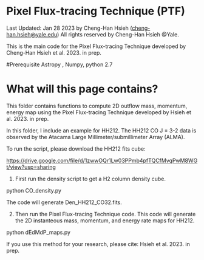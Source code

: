 # Pixel Flux-tracing Technique (PTF)
Last Updated: Jan 28 2023 by Cheng-Han Hsieh (cheng-han.hsieh@yale.edu) 
All rights reserved by Cheng-Han Hsieh @Yale.

This is the main code for the Pixel Flux-tracing Technique developed by Cheng-Han Hsieh et al. 2023. in prep.

#Prerequisite
Astropy , Numpy, python 2.7

# What will this page contains? 
This folder contains functions to compute 2D outflow mass, momentum, energy map using the Pixel Flux-tracing Technique developed by Hsieh et al. 2023. in prep.


In this folder, I include an example for HH212. The HH212 CO J = 3-2 data is observed by the Atacama Large Millimeter/submillimeter Array (ALMA).

To run the script, please download the HH212 fits cube: 

https://drive.google.com/file/d/1zwwOQr1Lw03PPmb4pfTQCfMvqPwM8WGt/view?usp=sharing

1. First run the density script to get a H2 column density cube. 

python CO_density.py

The code will generate Den_HH212_CO32.fits. 

2. Then run the Pixel Flux-tracing Technique code. This code will generate the 2D instanteous mass, momentum, and energy rate maps for HH212. 

python dEdMdP_maps.py


If you use this method for your research, please cite: Hsieh et al. 2023. in prep. 
